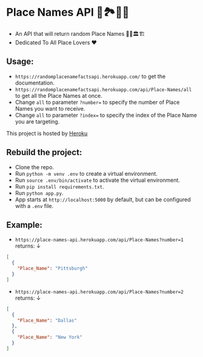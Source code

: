 # Place Names API 🗼🏞️🗽🌉

+ An API that will return random Place Names 🚞🗻🏛️🏗️
+ Dedicated To All Place Lovers ❤️

## Usage:

+ `https://randomplacenamefactsapi.herokuapp.com/` to get the documentation.
+ `https://randomplacenamefactsapi.herokuapp.com/api/Place-Names/all` to get all the Place Names at once.
+ Change `all` to parameter `?number=` to specify the number of Place Names you want to receive.
+ Change `all` to parameter `?index=` to specify the index of the Place Name you are targeting.

This project is hosted by [Heroku](https://www.heroku.com/)

## Rebuild the project:
+ Clone the repo.
+ Run `python -m venv .env` to create a virtual environment.
+ Run `source .env/bin/activate` to activate the virtual environment.
+ Run `pip install requirements.txt`.
+ Run `python app.py`.
+ App starts at `http://localhost:5000` by default, but can be configured with a `.env` file. 

## Example:

+ `https://place-names-api.herokuapp.com/api/Place-Names?number=1` returns: ↓
```JSON
[
  {
    "Place_Name": "Pittsburgh"
  }
]
```

+ `https://place-names-api.herokuapp.com/api/Place-Names?number=2` returns: ↓
```JSON
[
  {
    "Place_Name": "Dallas"
  }, 
  {
    "Place_Name": "New York"
  }
]
```
